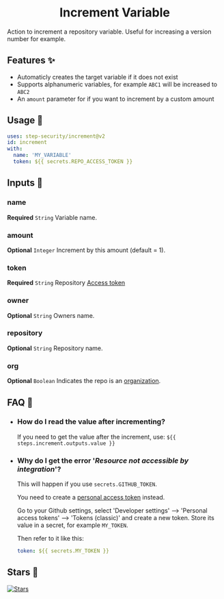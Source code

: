 <h1 align="center">Increment Variable<br />
<div align="center">  

</div></h1>
Action to increment a repository variable. Useful for increasing a version number for example.

## Features ✨

  - Automaticly creates the target variable if it does not exist
  - Supports alphanumeric variables, for example `ABC1` will be increased to `ABC2`
  - An `amount` parameter for if you want to increment by a custom amount

## Usage 🚀

```YAML
uses: step-security/increment@v2
id: increment
with:
  name: 'MY_VARIABLE'
  token: ${{ secrets.REPO_ACCESS_TOKEN }}
```

## Inputs 📝

### name

**Required** `String` Variable name.

### amount

**Optional** `Integer` Increment by this amount (default = 1).

### token

**Required** `String` Repository [Access token](https://docs.github.com/en/github/authenticating-to-github/creating-a-personal-access-token)

### owner

**Optional** `String` Owners name.

### repository

**Optional** `String` Repository name.

### org

**Optional** `Boolean` Indicates the repo is an [organization](https://docs.github.com/en/github/setting-up-and-managing-organizations-and-teams/about-organizations).

## FAQ 💬

  * ### How do I read the value after incrementing?

    If you need to get the value after the increment, use: `${{ steps.increment.outputs.value }}`

  * ### Why do I get the error '*Resource not accessible by integration*'?

    This will happen if you use ```secrets.GITHUB_TOKEN```.

    You need to create a [personal access token](https://docs.github.com/en/github/authenticating-to-github/creating-a-personal-access-token) instead.

    Go to your Github settings, select 'Developer settings' --> 'Personal access tokens' --> 'Tokens (classic)' and create a new token. Store its value in a secret, for example ```MY_TOKEN```.

    Then refer to it like this:
    
    ```yaml
    token: ${{ secrets.MY_TOKEN }}
    ```

## Stars 🌟
[![Stars](https://starchart.cc/step-security/increment.svg?variant=adaptive)](https://starchart.cc/step-security/increment)
